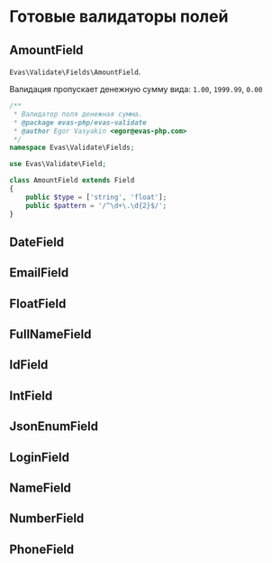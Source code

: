 # Готовые валидаторы полей

## AmountField
`Evas\Validate\Fields\AmountField`.

Валидация пропускает денежную сумму вида: `1.00`, `1999.99`, `0.00`
```PHP
/**
 * Валидатор поля денежная сумма.
 * @package evas-php/evas-validate
 * @author Egor Vasyakin <egor@evas-php.com>
 */
namespace Evas\Validate\Fields;

use Evas\Validate\Field;

class AmountField extends Field
{
    public $type = ['string', 'float'];
    public $pattern = '/^\d+\.\d{2}$/';
}
```

## DateField

## EmailField

## FloatField

## FullNameField

## IdField

## IntField

## JsonEnumField

## LoginField

## NameField

## NumberField

## PhoneField
